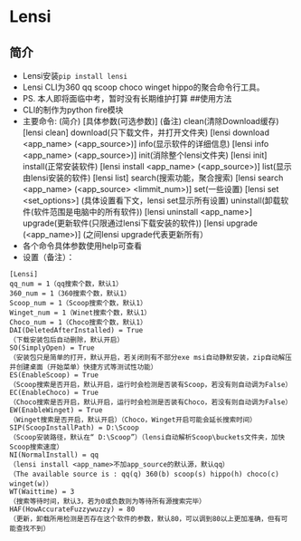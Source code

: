 # Lensi
## 简介

+ Lensi安装`pip install lensi`
+ Lensi CLI为360 qq scoop choco winget hippo的聚合命令行工具。
+ PS. 本人即将面临中考，暂时没有长期维护打算
##使用方法
+ CLI的制作为python fire模块
+ 主要命令: (简介) [具体参数(可选参数)] (备注)
  clean(清除Download缓存) [lensi clean]
  download(只下载文件，并打开文件夹) [lensi download <app_name> (<app_source>)]
  info(显示软件的详细信息) [lensi info <app_name> (<app_source>)]
  init(消除整个lensi文件夹) [lensi init]
  install(正常安装软件) [lensi install <app_name> (<app_source>)]
  list(显示由lensi安装的软件) [lensi list]
  search(搜索功能，聚合搜索) [lensi search <app_name> (<app_source> <limmit_num>)]
  set(一些设置) [lensi set <set_options>] (具体设置看下文，lensi set显示所有设置)
  uninstall(卸载软件(软件范围是电脑中的所有软件)) [lensi uninstall <app_name>]
  upgrade(更新软件(只限通过lensi下载安装的软件)) [lensi upgrade (<app_name>)] (之间lensi upgrade代表更新所有）
+ 各个命令具体参数使用help可查看
+ 设置（备注）：
```
[Lensi]
qq_num = 1（qq搜索个数，默认1）
360_num = 1（360搜索个数，默认1）
Scoop_num = 1（Scoop搜索个数，默认1）
Winget_num = 1（Winet搜索个数，默认1）
Choco_num = 1（Choco搜索个数，默认1）
DAI(DeletedAfterInstalled) = True
（下载安装包后自动删除，默认开启）
SO(SimplyOpen) = True
（安装包只是简单的打开，默认开启，若关闭则有不部分exe msi自动静默安装，zip自动解压并创建桌面（开始菜单）快捷方式等测试性功能）
ES(EnableScoop) = True
（Scoop搜索是否开启，默认开启，运行时会检测是否装有Scoop，若没有则自动调为False）
EC(EnableChoco) = True
（Choco搜索是否开启，默认开启，运行时会检测是否装有Choco，若没有则自动调为False）
EW(EnableWinget) = True
（Winget搜索是否开启，默认开启）（Choco，Winget开启可能会延长搜索时间）
SIP(ScoopInstallPath) = D:\Scoop
（Scoop安装路径，默认在“ D:\Scoop”）（lensi自动解析Scoop\buckets文件夹，加快Scoop搜索速度）
NI(NormalInstall) = qq
（lensi install <app_name>不加app_source的默认源，默认qq）
（The available source is : qq(q) 360(b) scoop(s) hippo(h) choco(c) winget(w)）
WT(Waittime) = 3
（搜索等待时间，默认3，若为0或负数则为等待所有源搜索完毕）
HAF(HowAccurateFuzzywuzzy) = 80
（更新，卸载所用检测是否存在这个软件的参数，默认80，可以调到80以上更加准确，但有可能查找不到）
```